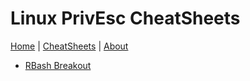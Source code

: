 # Linux PrivEsc CheatSheets
[Home](../index.md) | [CheatSheets](../cheatsheets.md) | [About](../about.md)

* [RBash Breakout](LinuxPrivEsc/RestrictedShells.md)

